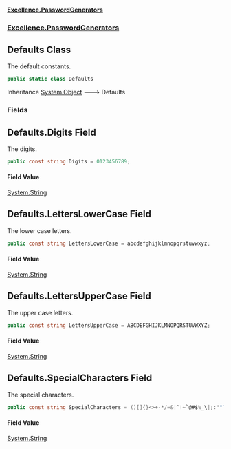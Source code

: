 #### [Excellence.PasswordGenerators](Excellence.PasswordGenerators.md 'Excellence.PasswordGenerators')
### [Excellence.PasswordGenerators](Excellence.PasswordGenerators.md#Excellence.PasswordGenerators 'Excellence.PasswordGenerators')

## Defaults Class

The default constants.

```csharp
public static class Defaults
```

Inheritance [System.Object](https://docs.microsoft.com/en-us/dotnet/api/System.Object 'System.Object') &#129106; Defaults
### Fields

<a name='Excellence.PasswordGenerators.Defaults.Digits'></a>

## Defaults.Digits Field

The digits.

```csharp
public const string Digits = 0123456789;
```

#### Field Value
[System.String](https://docs.microsoft.com/en-us/dotnet/api/System.String 'System.String')

<a name='Excellence.PasswordGenerators.Defaults.LettersLowerCase'></a>

## Defaults.LettersLowerCase Field

The lower case letters.

```csharp
public const string LettersLowerCase = abcdefghijklmnopqrstuvwxyz;
```

#### Field Value
[System.String](https://docs.microsoft.com/en-us/dotnet/api/System.String 'System.String')

<a name='Excellence.PasswordGenerators.Defaults.LettersUpperCase'></a>

## Defaults.LettersUpperCase Field

The upper case letters.

```csharp
public const string LettersUpperCase = ABCDEFGHIJKLMNOPQRSTUVWXYZ;
```

#### Field Value
[System.String](https://docs.microsoft.com/en-us/dotnet/api/System.String 'System.String')

<a name='Excellence.PasswordGenerators.Defaults.SpecialCharacters'></a>

## Defaults.SpecialCharacters Field

The special characters.

```csharp
public const string SpecialCharacters = ()[]{}<>+-*/=&|^!~`@#$%_\|;:'"?,.;
```

#### Field Value
[System.String](https://docs.microsoft.com/en-us/dotnet/api/System.String 'System.String')